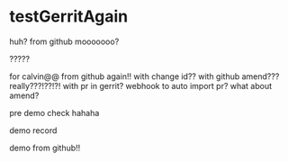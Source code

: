 # testGerritAgain

huh?
from github
mooooooo?

?????

for calvin@@
from github again!!
with change id??
with github amend???
really???!??!?!
with pr in gerrit?
webhook to auto import pr?
what about amend?

pre demo check hahaha

demo record


demo from github!!
